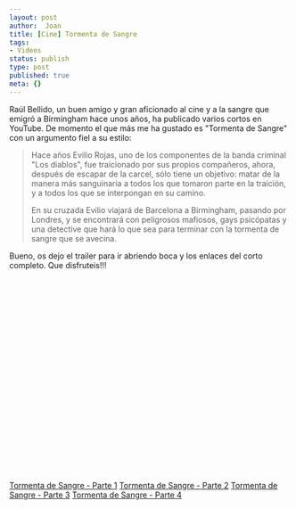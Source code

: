 ```yaml
---
layout: post
author:  Joan
title: [Cine] Tormenta de Sangre
tags:
- Videos
status: publish
type: post
published: true
meta: {}
---
```

Raúl Bellido, un buen amigo y gran aficionado al cine y a la sangre que emigró a Birmingham hace unos años, ha publicado varios cortos en YouTube. De momento el que más me ha gustado es "Tormenta de Sangre" con un argumento fiel a su estilo: 

<blockquote>Hace años Evilio Rojas, uno de los componentes de la banda criminal "Los diablos", fue traicionado por sus propios compañeros, ahora, después de escapar de la carcel, sólo tiene un objetivo: matar de la manera más sanguinaria a todos los que tomaron parte en la traición, y a todos los que se interpongan en su camino. 

En su cruzada Evilio viajará de Barcelona a Birmingham, pasando por Londres, y se encontrará con peligrosos mafiosos, gays psicópatas y una detective que hará lo que sea para terminar con la tormenta de sangre que se avecina.
</blockquote>

Bueno, os dejo el trailer para ir abriendo boca y los enlaces del corto completo. Que disfruteis!!!

<object width="425" height="350"><param name="movie" value="http://www.youtube.com/v/x-_LqE9xgT0"></param><embed src="http://www.youtube.com/v/x-_LqE9xgT0" type="application/x-shockwave-flash" width="425" height="350"></embed></object>

<a href="http://www.youtube.com/watch?v=-o1fBLM4pFo" target="blank">Tormenta de Sangre - Parte 1</a>
<a href="http://www.youtube.com/watch?v=C-grDRPaChA" target="blank">Tormenta de Sangre - Parte 2</a>
<a href="http://www.youtube.com/watch?v=HrjB4R2CVfs" target="blank">Tormenta de Sangre - Parte 3</a>
<a href="http://www.youtube.com/watch?v=y-eS9o4SYaE" target="blank">Tormenta de Sangre - Parte 4</a>
